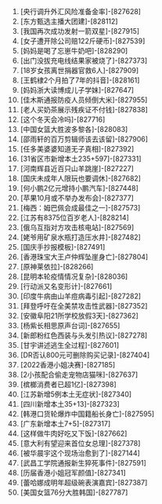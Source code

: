 
1. [央行调升外汇风险准备金率]-[827628]
1. [东方甄选主播大团建]-[828112]
1. [我国再次成功发射一箭双星]-[827915]
1. [女子遭开除公司赔122斤硬币]-[827539]
1. [妈妈是喝了忘崽牛奶吧]-[828290]
1. [出门没拔充电线结果家被烧了]-[827373]
1. [18岁女孩离世捐器官救6人]-[827909]
1. [王鹤棣2个月拍了7年的抖音]-[828161]
1. [妈妈浙大读博成儿子学妹]-[827647]
1. [佳木斯通报防疫人员倾倒大米]-[827955]
1. [老人买奶茶展示残疾证不付钱]-[827838]
1. [这个冬天会冷吗]-[827716]
1. [中国女篮大胜波多黎各]-[828083]
1. [邵雨轩的百万剪辑师该去该留]-[827906]
1. [任多美婆婆知道无子真相]-[827392]
1. [31省区市新增本土235+597]-[827331]
1. [河南辉县近百只山羊跳崖]-[827227]
1. [国庆未成年人限玩也要调休]-[827682]
1. [何小鹏2亿元增持小鹏汽车]-[827448]
1. [苹果10月或不举办发布会]-[827377]
1. [梅西：姆巴佩会成最佳之一]-[827573]
1. [江苏有8375位百岁老人]-[828214]
1. [俄乌互指对方攻击核电站]-[827569]
1. [姥爷用矿泉水瓶打造压水井]-[827482]
1. [国庆手抄报模板]-[827491]
1. [香港珠宝大王卢仲辉坠崖身亡]-[827804]
1. [原神莱依拉]-[828266]
1. [昆明本轮疫情情况复杂]-[828036]
1. [行动派又名变形计]-[827661]
1. [印度牛病由山羊痘病毒引起]-[827282]
1. [拜登呼吁在全美禁攻击性武器]-[827352]
1. [安徽阜阳21所学校放假3天]-[827362]
1. [杨紫长相思原声台词]-[827655]
1. [新郎粉红色西装与头发引热议]-[827278]
1. [甘宇讲述逃生全过程]-[827601]
1. [DR否认800元可删除购买记录]-[827404]
1. [2022香港小姐决赛]-[827185]
1. [2小孩配合偷走宠物店猫咪]-[827637]
1. [槟榔消费者已超1亿]-[827398]
1. [江苏新增5例本土无症状]-[827340]
1. [四川新增本土35+13]-[827323]
1. [韩港口货轮爆炸中国籍船长身亡]-[827595]
1. [广东新增本土7+5]-[827317]
1. [这样做牛肉好吃又下饭]-[827662]
1. [意大利有望迎来首位女总理]-[827378]
1. [被华晨宇这个现场治愈到了]-[827144]
1. [武昌工学院通报新生猝死事件]-[827591]
1. [历届香港小姐冠军颜值]-[827341]
1. [蕾哈娜成明年超级碗表演嘉宾]-[827387]
1. [美国女篮76分大胜韩国]-[827787]